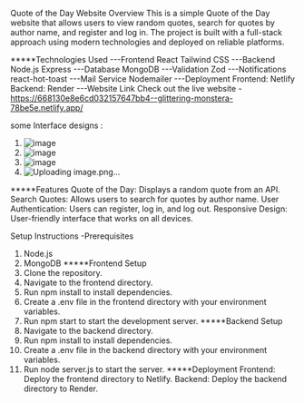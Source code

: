 Quote of the Day Website
Overview
This is a simple Quote of the Day website that allows users to view random quotes, search for quotes by author name, and register and log in. The project is built with a full-stack approach using modern technologies and deployed on reliable platforms.

*****Technologies Used
---Frontend
React
Tailwind CSS
---Backend
Node.js
Express
---Database
MongoDB
---Validation
Zod
---Notifications
react-hot-toast
---Mail Service
Nodemailer
---Deployment
Frontend: Netlify
Backend: Render
---Website Link
Check out the live website  - https://668130e8e6cd032157647bb4--glittering-monstera-78be5e.netlify.app/

some Interface designs :
1. ![image](https://github.com/AniketBamane/Techplement/assets/138215479/83d956d7-8f61-4c0d-aef4-8ad7eac4ea48)
2. ![image](https://github.com/AniketBamane/Techplement/assets/138215479/f36749fc-70a1-4a88-a61f-b7d57b9dce3a)
3. ![image](https://github.com/AniketBamane/Techplement/assets/138215479/96389108-18b2-490d-bdab-a7be29e60dd8)
4. ![Uploading image.png…]()


*****Features
Quote of the Day: Displays a random quote from an API.
Search Quotes: Allows users to search for quotes by author name.
User Authentication: Users can register, log in, and log out.
Responsive Design: User-friendly interface that works on all devices.

Setup Instructions
-Prerequisites
1. Node.js
2. MongoDB
*****Frontend Setup
1. Clone the repository.
2. Navigate to the frontend directory.
3. Run npm install to install dependencies.
4. Create a .env file in the frontend directory with your environment variables.
5. Run npm start to start the development server.
*****Backend Setup
1. Navigate to the backend directory.
2. Run npm install to install dependencies.
3. Create a .env file in the backend directory with your environment variables.
4. Run node server.js to start the server.
*****Deployment
Frontend: Deploy the frontend directory to Netlify.
Backend: Deploy the backend directory to Render.
